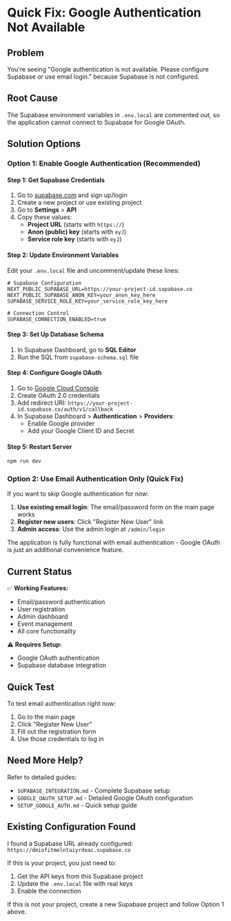 # Quick Fix: Google Authentication Not Available

## Problem
You're seeing "Google authentication is not available. Please configure Supabase or use email login." because Supabase is not configured.

## Root Cause
The Supabase environment variables in `.env.local` are commented out, so the application cannot connect to Supabase for Google OAuth.

## Solution Options

### Option 1: Enable Google Authentication (Recommended)

#### Step 1: Get Supabase Credentials
1. Go to [supabase.com](https://supabase.com) and sign up/login
2. Create a new project or use existing project
3. Go to **Settings** > **API**
4. Copy these values:
   - **Project URL** (starts with `https://`)
   - **Anon (public) key** (starts with `eyJ`)
   - **Service role key** (starts with `eyJ`)

#### Step 2: Update Environment Variables
Edit your `.env.local` file and uncomment/update these lines:

```env
# Supabase Configuration
NEXT_PUBLIC_SUPABASE_URL=https://your-project-id.supabase.co
NEXT_PUBLIC_SUPABASE_ANON_KEY=your_anon_key_here
SUPABASE_SERVICE_ROLE_KEY=your_service_role_key_here

# Connection Control
SUPABASE_CONNECTION_ENABLED=true
```

#### Step 3: Set Up Database Schema
1. In Supabase Dashboard, go to **SQL Editor**
2. Run the SQL from `supabase-schema.sql` file

#### Step 4: Configure Google OAuth
1. Go to [Google Cloud Console](https://console.cloud.google.com/)
2. Create OAuth 2.0 credentials
3. Add redirect URI: `https://your-project-id.supabase.co/auth/v1/callback`
4. In Supabase Dashboard > **Authentication** > **Providers**:
   - Enable Google provider
   - Add your Google Client ID and Secret

#### Step 5: Restart Server
```bash
npm run dev
```

### Option 2: Use Email Authentication Only (Quick Fix)

If you want to skip Google authentication for now:

1. **Use existing email login**: The email/password form on the main page works
2. **Register new users**: Click "Register New User" link
3. **Admin access**: Use the admin login at `/admin/login`

The application is fully functional with email authentication - Google OAuth is just an additional convenience feature.

## Current Status

✅ **Working Features:**
- Email/password authentication
- User registration
- Admin dashboard
- Event management
- All core functionality

⚠️ **Requires Setup:**
- Google OAuth authentication
- Supabase database integration

## Quick Test

To test email authentication right now:
1. Go to the main page
2. Click "Register New User"
3. Fill out the registration form
4. Use those credentials to log in

## Need More Help?

Refer to detailed guides:
- `SUPABASE_INTEGRATION.md` - Complete Supabase setup
- `GOOGLE_OAUTH_SETUP.md` - Detailed Google OAuth configuration
- `SETUP_GOOGLE_AUTH.md` - Quick setup guide

## Existing Configuration Found

I found a Supabase URL already configured: `https://dmiofitmelntaiyrdoac.supabase.co`

If this is your project, you just need to:
1. Get the API keys from this Supabase project
2. Update the `.env.local` file with real keys
3. Enable the connection

If this is not your project, create a new Supabase project and follow Option 1 above.